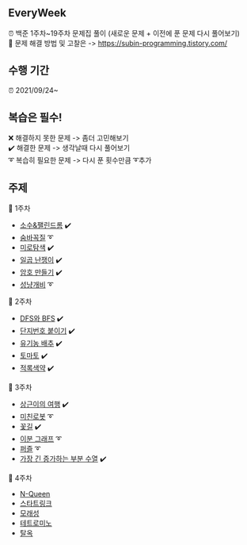 ## EveryWeek
⏰ 백준 1주차~19주차 문제집 풀이 (새로운 문제 + 이전에 푼 문제 다시 풀어보기)\
🔆 문제 해결 방법 및 고찰은 -> https://subin-programming.tistory.com/ 

## 수행 기간
⏰ 2021/09/24~

## 복습은 필수!
❌ 해결하지 못한 문제 -> 좀더 고민해보기\
✔️ 해결한 문제 -> 생각날때 다시 풀어보기\
➰ 복습히 필요한 문제 -> 다시 푼 횟수만큼 ➰추가

## 주제
🔸 1주차
  - [소수&팰린드롬](https://www.acmicpc.net/problem/1747) ✔️
  - [숨바꼭질](https://www.acmicpc.net/problem/1697) ➰
  - [미로탐색](https://www.acmicpc.net/problem/2178) ✔️
  - [일곱 난쟁이](https://www.acmicpc.net/problem/2309) ✔️
  - [암호 만들기](https://www.acmicpc.net/problem/1759) ✔️
  - [성냥개비](https://www.acmicpc.net/problem/3687) ➰

🔹 2주차
  - [DFS와 BFS](https://www.acmicpc.net/problem/1260) ✔️
  - [단지번호 붙이기](https://www.acmicpc.net/problem/2667) ✔️
  - [유기농 배추](https://www.acmicpc.net/problem/1012) ✔️
  - [토마토](https://www.acmicpc.net/problem/7576) ✔️
  - [적록색약](https://www.acmicpc.net/problem/10026) ✔️

🔸 3주차
  - [상근이의 여행](https://www.acmicpc.net/problem/9372) ✔️
  - [미친로봇](https://www.acmicpc.net/problem/1405) ➰
  - [꽃길](https://www.acmicpc.net/problem/14620) ✔️
  - [이분 그래프](https://www.acmicpc.net/problem/1707) ➰
  - [퍼즐](https://www.acmicpc.net/problem/1525) ➰
  - [가장 긴 증가하는 부분 수열](https://www.acmicpc.net/problem/11053) ✔️

🔹 4주차
  - [N-Queen](https://www.acmicpc.net/problem/9663)
  - [스타트링크](https://www.acmicpc.net/problem/5014)
  - [모래성](https://www.acmicpc.net/problem/10711)
  - [테트로미노](https://www.acmicpc.net/problem/14500)
  - [탈옥](https://www.acmicpc.net/problem/9376)
